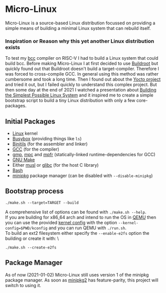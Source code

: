 # Micro-Linux
Micro-Linux is a source-based Linux distribution focussed on providing
a simple means of building a minimal Linux system that can rebuild itself.

### Inspiration or Reason why this yet another Linux distribution exists
To test my [bcc](https://github.com/riscygeek/bcc) compiler on RISC-V I had to build a Linux system that could build bcc.
Before making Micro-Linux I at first decided to use [Buildroot](https://buildroot.org) but quickly found out
that Buildroot doesn't build a target-compiler. Therefore I was forced to cross-compile GCC.
In general using this method was rather cumbersome and took a long time.
Then I found out about the [Yocto project](https://www.yoctoproject.org) and tried it out, but I failed quickly to understand this complex project.
But then some day at the end of 2021 I watched a presentation about [Building the Simplest Possible Linux System](https://www.youtube.com/watch?v=Sk9TatW9ino)
and it inspired me to create a simple bootstrap script to build a tiny Linux distribution with only a few core-packages.

## Initial Packages
- [Linux](https://kernel.org) kernel
- [Busybox](https://busybox.net) (providing things like `ls`)
- [Binitils](https://www.gnu.org/software/binutils/) (for the assembler and linker)
- [GCC](https://www.gnu.org/software/gcc/) (for the compiler)
- [gmp](https://gmplib.org/), [mpc](http://www.multiprecision.org/mpc/) and [mpfr](https://www.mpfr.org/) (statically-linked runtime-dependencies for GCC)
- [GNU Make](https://www.gnu.org/software/make/)
- Either [musl](https://musl.libc.org/) or [glibc](https://www.gnu.org/software/libc/) (for the host C library)
- [Bash](https://www.gnu.org/software/bash/)
- [minipkg](minipkg) package manager (can be disabled with `--disable-minipkg`)

## Bootstrap process
```
./make.sh --target=TARGET --build
```

A comprehensive list of options can be found with `./make.sh --help`. \
If you are building for x86\_64 arch and intend to run the OS in [QEMU](https://www.qemu.org/)
then you can use the provided [kernel config](kconfig) with the option `--kernel-config=$PWD/kconfig`
and you can run QEMU with `./run.sh`. \
To build an ext2 filesystem either specify the `--enable-e2fs`
option the building or create it with: \
```
./make.sh --create-e2fs
```

## Package Manager
As of now (2021-01-02) Micro-Linux still uses version 1 of the minipkg package manager.
As soon as [minipkg2](https://github.com/riscygeek/minipkg2) has feature-parity,
this project will switch to using it.
